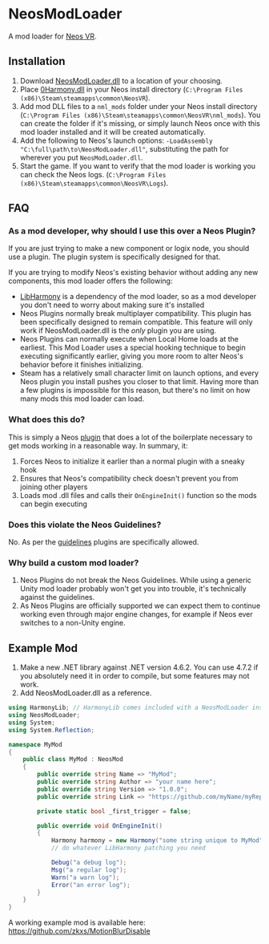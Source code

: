 # NeosModLoader

A mod loader for [Neos VR](https://neos.com/). 

## Installation
1. Download [NeosModLoader.dll](https://github.com/zkxs/NeosModLoader/releases/latest/download/NeosModLoader.dll) to a location of your choosing.
2. Place [0Harmony.dll](https://github.com/pardeike/Harmony/releases) in your Neos install directory (`C:\Program Files (x86)\Steam\steamapps\common\NeosVR`).
3. Add mod DLL files to a `nml_mods` folder under your Neos install directory (`C:\Program Files (x86)\Steam\steamapps\common\NeosVR\nml_mods`). You can create the folder if it's missing, or simply launch Neos once with this mod loader installed and it will be created automatically.
4. Add the following to Neos's launch options: `-LoadAssembly "C:\full\path\to\NeosModLoader.dll"`, substituting the path for wherever you put `NeosModLoader.dll`.
5. Start the game. If you want to verify that the mod loader is working you can check the Neos logs. (`C:\Program Files (x86)\Steam\steamapps\common\NeosVR\Logs`).

## FAQ
### As a mod developer, why should I use this over a Neos Plugin?
If you are just trying to make a new component or logix node, you should use a plugin. The plugin system is specifically designed for that.

If you are trying to modify Neos's existing behavior without adding any new components, this mod loader offers the following:
- [LibHarmony](https://github.com/pardeike/Harmony) is a dependency of the mod loader, so as a mod developer you don't need to worry about making sure it's installed
- Neos Plugins normally break multiplayer compatibility. This plugin has been specifically designed to remain compatible. This feature will only work if NeosModLoader.dll is the *only* plugin you are using.
- Neos Plugins can normally execute when Local Home loads at the earliest. This Mod Loader uses a special hooking technique to begin executing significantly earlier, giving you more room to alter Neos's behavior before it finishes initializing.
- Steam has a relatively small character limit on launch options, and every Neos plugin you install pushes you closer to that limit. Having more than a few plugins is impossible for this reason, but there's no limit on how many mods this mod loader can load.

### What does this do?
This is simply a Neos [plugin](https://wiki.neos.com/Plugins) that does a lot of the boilerplate necessary to get mods working in a reasonable way. In summary, it:
1. Forces Neos to initialize it earlier than a normal plugin with a sneaky hook
1. Ensures that Neos's compatibility check doesn't prevent you from joining other players
1. Loads mod .dll files and calls their `OnEngineInit()` function so the mods can begin executing

### Does this violate the Neos Guidelines?
No. As per the [guidelines](https://docs.google.com/document/d/1mqdbIvbj1b2LeFhNzfAASeTpRZk6vmbXISYLdTXTVR4/edit#) plugins are specifically allowed.

### Why build a custom mod loader?
1. Neos Plugins do not break the Neos Guidelines. While using a generic Unity mod loader probably won't get you into trouble, it's technically against the guidelines.
1. As Neos Plugins are officially supported we can expect them to continue working even through major engine changes, for example if Neos ever switches to a non-Unity engine.

## Example Mod

1. Make a new .NET library against .NET version 4.6.2. You can use 4.7.2 if you absolutely need it in order to compile, but some features may not work.
1. Add NeosModLoader.dll as a reference.

```csharp
using HarmonyLib; // HarmonyLib comes included with a NeosModLoader install
using NeosModLoader;
using System;
using System.Reflection;

namespace MyMod
{
    public class MyMod : NeosMod
    {
        public override string Name => "MyMod";
        public override string Author => "your name here";
        public override string Version => "1.0.0";
        public override string Link => "https://github.com/myName/myRepo"; // this line is optional and can be omitted

        private static bool _first_trigger = false;

        public override void OnEngineInit()
        {
            Harmony harmony = new Harmony("some string unique to MyMod");
            // do whatever LibHarmony patching you need

            Debug("a debug log");
            Msg("a regular log");
            Warn("a warn log");
            Error("an error log");
        }
    }
}
```

A working example mod is available here: https://github.com/zkxs/MotionBlurDisable
